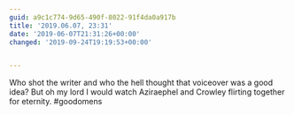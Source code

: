 ```yaml
---
guid: a9c1c774-9d65-490f-8022-91f4da0a917b
title: '2019.06.07, 23:31'
date: '2019-06-07T21:31:26+00:00'
changed: '2019-09-24T19:19:53+00:00'


---
```


Who shot the writer and who the hell thought that voiceover was a good idea? But oh my lord I would watch Aziraephel and Crowley flirting together for eternity. #goodomens
